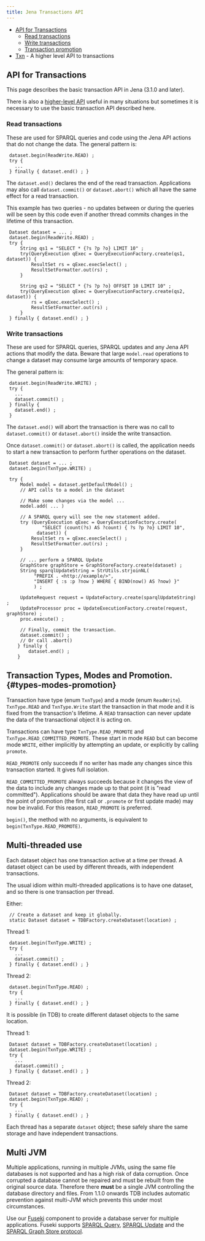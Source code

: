 ```yaml
---
title: Jena Transactions API
---
```


-   [API for Transactions](#api-for-transactions)
    - [Read transactions](#read-transactions)
    - [Write transactions](#write-transactions)
    - [Transaction promotion](#types-modes-promotion)
-   [Txn](txn.html) - A higher level API to transactions

## API for Transactions

This page describes the basic transaction API in Jena (3.1.0 and later).

There is also a [higher-level API](txn.html) useful in many situations
but sometimes it is necessary to use the basic transaction API described here.

### Read transactions

These are used for SPARQL queries and code using the Jena API
actions that do not change the data.  The general pattern is:

     dataset.begin(ReadWrite.READ) ;
     try {
       ...
     } finally { dataset.end() ; }

The `dataset.end()` declares the end of the read transaction.  Applications may also call
`dataset.commit()` or `dataset.abort()` which all have the same effect for a read transaction.

This example has two queries - no updates between or during the queries will be seen by
this code even if another thread commits changes in the lifetime of this transaction.

     Dataset dataset = ... ;
     dataset.begin(ReadWrite.READ) ;
     try {
         String qs1 = "SELECT * {?s ?p ?o} LIMIT 10" ;        
         try(QueryExecution qExec = QueryExecutionFactory.create(qs1, dataset)) {
             ResultSet rs = qExec.execSelect() ;
             ResultSetFormatter.out(rs) ;
         }

         String qs2 = "SELECT * {?s ?p ?o} OFFSET 10 LIMIT 10" ;  
         try(QueryExecution qExec = QueryExecutionFactory.create(qs2, dataset)) {
             rs = qExec.execSelect() ;
             ResultSetFormatter.out(rs) ;
         }
     } finally { dataset.end() ; }

### Write transactions

These are used for SPARQL queries, SPARQL updates and any Jena API
actions that modify the data.  Beware that large `model.read`
operations to change a dataset may consume large amounts of temporary space.

The general pattern is:

     dataset.begin(ReadWrite.WRITE) ;
     try {
       ...
       dataset.commit() ;
     } finally {
       dataset.end() ;
     }

The  `dataset.end()` will abort the transaction is there was no call to
`dataset.commit()` or `dataset.abort()` inside the write transaction.

Once `dataset.commit()` or `dataset.abort()` is called, the application
needs to start a new transaction to perform further operations on the
dataset.

     Dataset dataset = ... ;
     dataset.begin(TxnType.WRITE) ;

     try {
         Model model = dataset.getDefaultModel() ;
         // API calls to a model in the dataset

         // Make some changes via the model ...
         model.add( ... )

         // A SPARQL query will see the new statement added.
         try (QueryExecution qExec = QueryExecutionFactory.create(
                 "SELECT (count(?s) AS ?count) { ?s ?p ?o} LIMIT 10",
               dataset)) {
             ResultSet rs = qExec.execSelect() ;
             ResultSetFormatter.out(rs) ;
         }

         // ... perform a SPARQL Update
         GraphStore graphStore = GraphStoreFactory.create(dataset) ;
         String sparqlUpdateString = StrUtils.strjoinNL(
              "PREFIX . <http://example/>",
              "INSERT { :s :p ?now } WHERE { BIND(now() AS ?now) }"
              ) ;

         UpdateRequest request = UpdateFactory.create(sparqlUpdateString) ;
         UpdateProcessor proc = UpdateExecutionFactory.create(request, graphStore) ;
         proc.execute() ;

         // Finally, commit the transaction.
         dataset.commit() ;
         // Or call .abort()
        } finally {
            dataset.end() ;
        }

## Transaction Types, Modes and Promotion. {#types-modes-promotion}

Transaction have type (enum `TxnType`) and a mode (enum `ReadWrite`).
`TxnType.READ` and `TxnType.Write` start the transaction in
that mode and it is fixed from the transaction's lifetime. A `READ`
transaction can never update the data of the transactional object it is
acting on.

Transactions can have type `TxnType.READ_PROMOTE` and
`TxnType.READ_COMMITTED_PROMOTE`. These start in mode `READ` but can
become mode `WRITE`, either implicitly by attempting an update, or
explicitly by calling `promote`.

`READ_PROMOTE` only succeeds if no writer has made any changes since
this transaction started. It gives full isolation.

`READ_COMMITTED_PROMOTE` always succeeds because it changes the view of
the data to include any changes made up to that point (it is "read
committed"). Applications should be aware that data they have read up
until the point of promotion (the first call or `.promote` or first
update made) may now be invalid. For this reason, `READ_PROMOTE` is preferred.

`begin()`, the method with no arguments, is equivalent to
`begin(TxnType.READ_PROMOTE)`.

## Multi-threaded use

Each dataset object has one transaction active at a time per thread.
A dataset object can be used by different threads, with independent transactions.

The usual idiom within multi-threaded applications is to have
one dataset, and so there is one transaction per thread.

Either:

     // Create a dataset and keep it globally.
     static Dataset dataset = TDBFactory.createDataset(location) ;

Thread 1:

     dataset.begin(TxnType.WRITE) ;
     try {
       ...
       dataset.commit() ;
     } finally { dataset.end() ; }

Thread 2:

     dataset.begin(TxnType.READ) ;
     try {
       ...
     } finally { dataset.end() ; }

It is possible (in TDB) to create different dataset objects to the same location.

Thread 1:

     Dataset dataset = TDBFactory.createDataset(location) ;
     dataset.begin(TxnType.WRITE) ;
     try {
       ...
       dataset.commit() ;
     } finally { dataset.end() ; }

Thread 2:

     Dataset dataset = TDBFactory.createDataset(location) ;
     dataset.begin(TxnType.READ) ;
     try {
       ...
     } finally { dataset.end() ; }

Each thread has a separate `dataset` object; these safely share the
same storage and have independent transactions.

## Multi JVM

Multiple applications, running in multiple JVMs, using the same file
databases is not supported and has a high risk of data corruption.  Once
corrupted a database cannot be repaired and must be rebuilt from the
original source data. Therefore there **must** be a single JVM
controlling the database directory and files.  From 1.1.0 onwards TDB
includes automatic prevention against multi-JVM which prevents this
under most circumstances.

Use our [Fuseki](../fuseki2/) component to provide a
database server for multiple applications. Fuseki supports
[SPARQL Query](http://www.w3.org/TR/sparql11-query/),
[SPARQL Update](http://www.w3.org/TR/sparql11-update/) and the
[SPARQL Graph Store protocol](http://www.w3.org/TR/sparql11-http-rdf-update/).
